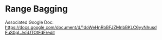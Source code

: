 # Range Bagging

Associated Google Doc: https://docs.google.com/document/d/1doWeHnRbBFJZMnbBKLC6yvNhusdFuS0gLJv5UTOtFdE/edit
